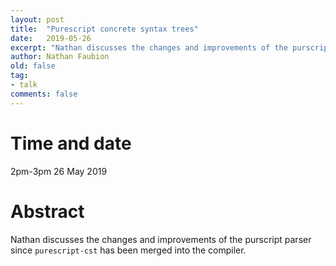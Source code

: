 ```yaml
---
layout: post
title:  "Purescript concrete syntax trees"
date:   2019-05-26
excerpt: "Nathan discusses the changes and improvements of the purscript parser since `purescript-cst` has been merged into the compiler."
author: Nathan Faubion
old: false
tag:
- talk
comments: false
---
```


# Time and date
2pm-3pm 26 May 2019

# Abstract
Nathan discusses the changes and improvements of the purscript parser since `purescript-cst` has been merged into the compiler.